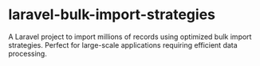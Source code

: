 # laravel-bulk-import-strategies
A Laravel project to import millions of records using optimized bulk import strategies. Perfect for large-scale applications requiring efficient data processing.
